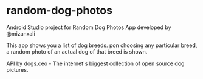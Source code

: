 # random-dog-photos
Android Studio project for Random Dog Photos App developed by @mizanxali

This app shows you a list of dog breeds. 
pon choosing any particular breed,  a random photo of an actual dog of that breed is shown.

API by dogs.ceo - The internet's biggest collection of open source dog pictures.
